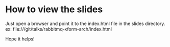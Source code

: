 # How to view the slides

Just open a browser and point it to the index.html file in the slides directory. ex: file:///git/talks/rabbitmq-xform-arch/index.html

Hope it helps!